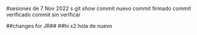 #sesiones de 7 Nov 2022
s
git show
commit nuevo
commit firmado
commit verificado
commit sin verificar

##changes for JR##
##hi x2
hola de nuevo